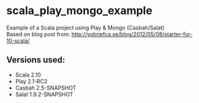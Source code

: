 scala_play_mongo_example
========================

Example of a Scala project using Play &amp; Mongo (Casbah/Salat)
<br/>Based on blog post from: http://yobriefca.se/blog/2012/05/08/starter-for-10-scala/


## Versions used:
* Scala 2.10
* Play 2.1-RC2
* Casbah 2.5-SNAPSHOT
* Salat 1.9.2-SNAPSHOT


